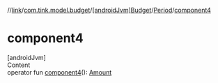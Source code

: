 //[link](../../../index.md)/[com.tink.model.budget](../../index.md)/[[androidJvm]Budget](../index.md)/[Period](index.md)/[component4](component4.md)



# component4  
[androidJvm]  
Content  
operator fun [component4](component4.md)(): [Amount](../../../com.tink.model.misc/[android-jvm]-amount/index.md)  




